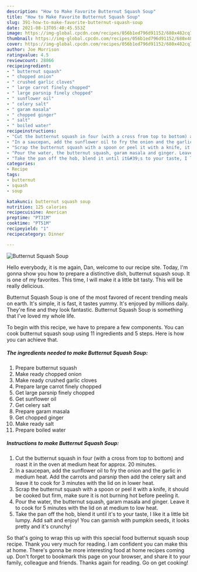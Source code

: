 ```yaml
---
description: "How to Make Favorite Butternut Squash Soup"
title: "How to Make Favorite Butternut Squash Soup"
slug: 391-how-to-make-favorite-butternut-squash-soup
date: 2021-08-13T05:40:45.553Z
image: https://img-global.cpcdn.com/recipes/056b1ed796d91152/680x482cq70/butternut-squash-soup-recipe-main-photo.jpg
thumbnail: https://img-global.cpcdn.com/recipes/056b1ed796d91152/680x482cq70/butternut-squash-soup-recipe-main-photo.jpg
cover: https://img-global.cpcdn.com/recipes/056b1ed796d91152/680x482cq70/butternut-squash-soup-recipe-main-photo.jpg
author: Joe Morrison
ratingvalue: 4.5
reviewcount: 28866
recipeingredient:
- " butternut squash"
- " chopped onion"
- " crushed garlic cloves"
- " large carrot finely chopped"
- " large parsnip finely chopped"
- " sunflower oil"
- " celery salt"
- " garam masala"
- " chopped ginger"
- " salt"
- " boiled water"
recipeinstructions:
- "Cut the butternut squash in four (with a cross from top to bottom) and roast it in the oven at medium heat for approx. 20 minutes."
- "In a saucepan, add the sunflower oil to fry the onion and the garlic in medium heat. Add the carrots and parsnip then add the celery salt and leave it to cook for 3 minutes with the lid on in lower heat."
- "Scrap the butternut squash with a spoon or peel it with a knife, it should be cooked but firm, make sure it is not burning hot before peeling it."
- "Pour the water, the butternut squash, garam masala and ginger. Leave it to cook for 5 minutes with the lid on at medium to low heat."
- "Take the pan off the hob, blend it until it&#39;s to your taste, I like it a little bit lumpy. Add salt and enjoy! You can garnish with pumpkin seeds, it looks pretty and it&#39;s crunchy!"
categories:
- Recipe
tags:
- butternut
- squash
- soup

katakunci: butternut squash soup 
nutrition: 125 calories
recipecuisine: American
preptime: "PT31M"
cooktime: "PT51M"
recipeyield: "1"
recipecategory: Dinner

---
```



![Butternut Squash Soup](https://img-global.cpcdn.com/recipes/056b1ed796d91152/680x482cq70/butternut-squash-soup-recipe-main-photo.jpg)

Hello everybody, it is me again, Dan, welcome to our recipe site. Today, I'm gonna show you how to prepare a distinctive dish, butternut squash soup. It is one of my favorites. This time, I will make it a little bit tasty. This will be really delicious.



Butternut Squash Soup is one of the most favored of recent trending meals on earth. It's simple, it is fast, it tastes yummy. It's enjoyed by millions daily. They're fine and they look fantastic. Butternut Squash Soup is something that I've loved my whole life.


To begin with this recipe, we have to prepare a few components. You can cook butternut squash soup using 11 ingredients and 5 steps. Here is how you can achieve that.

<!--inarticleads1-->

##### The ingredients needed to make Butternut Squash Soup:

1. Prepare  butternut squash
1. Make ready  chopped onion
1. Make ready  crushed garlic cloves
1. Prepare  large carrot finely chopped
1. Get  large parsnip finely chopped
1. Get  sunflower oil
1. Get  celery salt
1. Prepare  garam masala
1. Get  chopped ginger
1. Make ready  salt
1. Prepare  boiled water




<!--inarticleads2-->

##### Instructions to make Butternut Squash Soup:

1. Cut the butternut squash in four (with a cross from top to bottom) and roast it in the oven at medium heat for approx. 20 minutes.
1. In a saucepan, add the sunflower oil to fry the onion and the garlic in medium heat. Add the carrots and parsnip then add the celery salt and leave it to cook for 3 minutes with the lid on in lower heat.
1. Scrap the butternut squash with a spoon or peel it with a knife, it should be cooked but firm, make sure it is not burning hot before peeling it.
1. Pour the water, the butternut squash, garam masala and ginger. Leave it to cook for 5 minutes with the lid on at medium to low heat.
1. Take the pan off the hob, blend it until it&#39;s to your taste, I like it a little bit lumpy. Add salt and enjoy! You can garnish with pumpkin seeds, it looks pretty and it&#39;s crunchy!




So that's going to wrap this up with this special food butternut squash soup recipe. Thank you very much for reading. I am confident you can make this at home. There's gonna be more interesting food at home recipes coming up. Don't forget to bookmark this page on your browser, and share it to your family, colleague and friends. Thanks again for reading. Go on get cooking!
